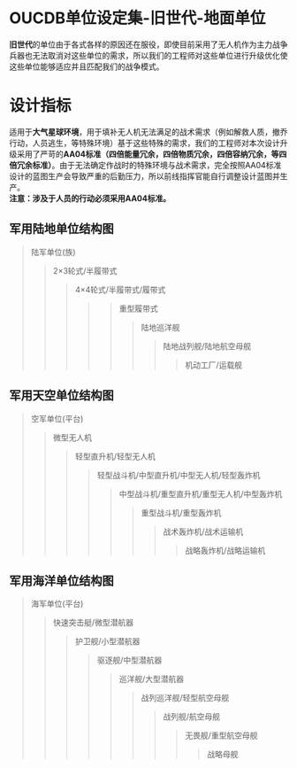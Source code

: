 # OUCDB单位设定集-旧世代-地面单位
**旧世代**的单位由于各式各样的原因还在服役，即使目前采用了无人机作为主力战争兵器也无法取消对这些单位的需求，所以我们的工程师对这些单位进行升级优化使这些单位能够适应并且匹配我们的战争模式。

# 设计指标
适用于**大气星球环境**，用于填补无人机无法满足的战术需求（例如解救人质，撤乔行动，人员逃生，等特殊环境）基于这些特殊的需求，我们的工程师对本次设计升级采用了严苛的**AA04标准（四倍能量冗余，四倍物质冗余，四倍容纳冗余，等四倍冗余标准）**。由于无法确定作战时的特殊环境与战术需求，完全按照AA04标准设计的蓝图生产会导致严重的后勤压力，所以前线指挥官能自行调整设计蓝图并生产。  
**注意：涉及于人员的行动必须采用AA04标准。**


## 军用陆地单位结构图
> 陆军单位(族)
>> 2×3轮式/半履带式
>>> 4×4轮式/半履带式/履带式
>>>>> 重型履带式
>>>>>> 陆地巡洋舰
>>>>>>> 陆地战列舰/陆地航空母舰
>>>>>>>> 机动工厂/运载舰


## 军用天空单位结构图
> 空军单位(平台)
>> 微型无人机
>>> 轻型直升机/轻型无人机
>>>> 轻型战斗机/中型直升机/中型无人机/轻型轰炸机
>>>>> 中型战斗机/重型直升机/重型无人机/中型轰炸机
>>>>>> 重型战斗机/重型轰炸机
>>>>>>> 战术轰炸机/战术运输机
>>>>>>>> 战略轰炸机/战略运输机


## 军用海洋单位结构图
> 海军单位(平台)
>> 快速突击艇/微型潜航器
>>> 护卫舰/小型潜航器
>>>> 驱逐舰/中型潜航器
>>>>> 巡洋舰/大型潜航器
>>>>>> 战列巡洋舰/轻型航空母舰
>>>>>>> 战列舰/航空母舰
>>>>>>>> 无畏舰/重型航空母舰
>>>>>>>>> 战略母舰
